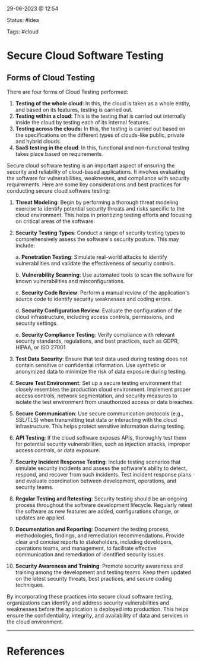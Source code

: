 29-06-2023 @ 12:54

Status: #idea

Tags: #cloud 

# Secure Cloud Software Testing

## Forms of Cloud Testing

There are four forms of Cloud Testing performed:

1. **Testing of the whole cloud**: In this, the cloud is taken as a whole entity, and based on its features, testing is carried out.
2. **Testing within a cloud**: This is the testing that is carried out internally inside the cloud by testing each of its internal features.
3. **Testing across the clouds:** In this, the testing is carried out based on the specifications on the different types of clouds-like public, private and hybrid clouds.
4. **SaaS testing in the cloud**: In this, functional and non-functional testing takes place based on requirements.

Secure cloud software testing is an important aspect of ensuring the security and reliability of cloud-based applications. It involves evaluating the software for vulnerabilities, weaknesses, and compliance with security requirements. Here are some key considerations and best practices for conducting secure cloud software testing:

1. **Threat Modeling**: Begin by performing a thorough threat modeling exercise to identify potential security threats and risks specific to the cloud environment. This helps in prioritizing testing efforts and focusing on critical areas of the software.
    
2. **Security Testing Types**: Conduct a range of security testing types to comprehensively assess the software's security posture. This may include:
    
    a. **Penetration Testing**: Simulate real-world attacks to identify vulnerabilities and validate the effectiveness of security controls.
    
    b. **Vulnerability Scanning**: Use automated tools to scan the software for known vulnerabilities and misconfigurations.
    
    c. **Security Code Review**: Perform a manual review of the application's source code to identify security weaknesses and coding errors.
    
    d. **Security Configuration Review**: Evaluate the configuration of the cloud infrastructure, including access controls, permissions, and security settings.
    
    e. **Security Compliance Testing**: Verify compliance with relevant security standards, regulations, and best practices, such as GDPR, HIPAA, or ISO 27001.
    
3. **Test Data Security**: Ensure that test data used during testing does not contain sensitive or confidential information. Use synthetic or anonymized data to minimize the risk of data exposure during testing.
    
4. **Secure Test Environment**: Set up a secure testing environment that closely resembles the production cloud environment. Implement proper access controls, network segmentation, and security measures to isolate the test environment from unauthorized access or data breaches.
    
5. **Secure Communication**: Use secure communication protocols (e.g., SSL/TLS) when transmitting test data or interacting with the cloud infrastructure. This helps protect sensitive information during testing.
    
6. **API Testing**: If the cloud software exposes APIs, thoroughly test them for potential security vulnerabilities, such as injection attacks, improper access controls, or data exposure.
    
7. **Security Incident Response Testing**: Include testing scenarios that simulate security incidents and assess the software's ability to detect, respond, and recover from such incidents. Test incident response plans and evaluate coordination between development, operations, and security teams.
    
8. **Regular Testing and Retesting**: Security testing should be an ongoing process throughout the software development lifecycle. Regularly retest the software as new features are added, configurations change, or updates are applied.
    
9. **Documentation and Reporting**: Document the testing process, methodologies, findings, and remediation recommendations. Provide clear and concise reports to stakeholders, including developers, operations teams, and management, to facilitate effective communication and remediation of identified security issues.
    
10. **Security Awareness and Training**: Promote security awareness and training among the development and testing teams. Keep them updated on the latest security threats, best practices, and secure coding techniques.
    

By incorporating these practices into secure cloud software testing, organizations can identify and address security vulnerabilities and weaknesses before the application is deployed into production. This helps ensure the confidentiality, integrity, and availability of data and services in the cloud environment.

---
# References
